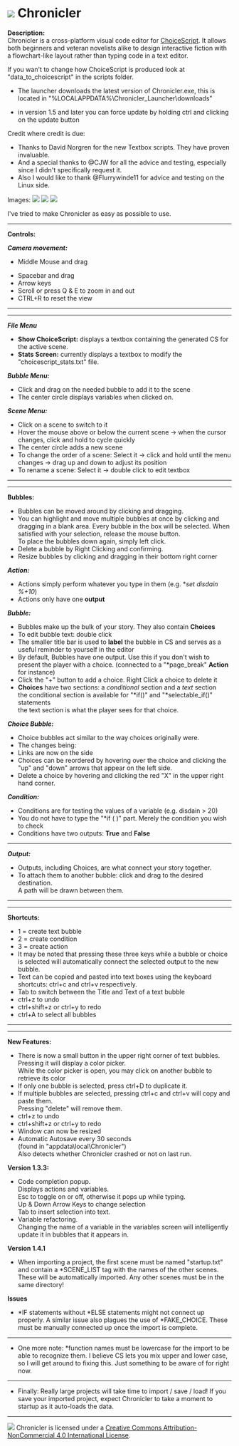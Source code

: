# ![](https://forum.choiceofgames.com/uploads/choiceofgames/270/107efc2878dfc5fc.png) Chronicler  
**Description:**  
Chronicler is a cross-platform visual code editor for [ChoiceScript](https://www.choiceofgames.com/make-your-own-games/choicescript-intro/). It allows both beginners and veteran novelists alike to design interactive fiction with a flowchart-like layout rather than typing code in a text editor.

If you wan't to change how ChoiceScript is produced look at "data_to_choicescript" in the scripts folder.

- The launcher downloads the latest version of Chronicler.exe, this is located in "%LOCALAPPDATA%\Chronicler_Launcher\downloads"

- in version 1.5 and later you can force update by holding ctrl and clicking on the update button

Credit where credit is due:
- Thanks to David Norgren for the new Textbox scripts. They have proven invaluable.
- And a special thanks to @CJW for all the advice and testing, especially since I didn't specifically request it.
- Also I would like to thank @Flurrywinde11 for advice and testing on the Linux side.

Images:
![](https://www.dropbox.com/s/y6ygh2ma8bkyjwq/Chronicler1.png?dl=1)
![](https://www.dropbox.com/s/12unpg8wvym6bix/Chronicler7.png?dl=1)
![](https://www.dropbox.com/s/s4qjfcttlua7tu1/Chronicler5.png?dl=1)

I've tried to make Chronicler as easy as possible to use.

***

**Controls:**  

***Camera movement:***  

* Middle Mouse and drag  
- Spacebar and drag  
- Arrow keys  
- Scroll or press Q & E to zoom in and out  
- CTRL+R to reset the view  

***
***

***File Menu***  

* **Show ChoiceScript:** displays a textbox containing the generated CS for the active scene.  
* **Stats Screen:** currently displays a textbox to modify the "choicescript_stats.txt" file.  

***Bubble Menu:***  

* Click and drag on the needed bubble to add it to the scene  
* The center circle displays variables when clicked on.  


***Scene Menu:***  

* Click on a scene to switch to it  
* Hover the mouse above or below the current scene -> when the cursor changes, click and hold to cycle quickly  
* The center circle adds a new scene  
* To change the order of a scene: Select it -> click and hold until the menu changes -> drag up and down to adjust its position  
* To rename a scene: Select it -> double click to edit textbox  

***
***

 **Bubbles:**  

* Bubbles can be moved around by clicking and dragging.  
* You can highlight and move multiple bubbles at once by clicking and dragging in a blank area. Every bubble in the box will be selected. When satisfied with your selection, release the mouse button.  
To place the bubbles down again, simply left click.  
* Delete a bubble by Right Clicking and confirming.  
* Resize bubbles by clicking and dragging in their bottom right corner  

***Action:***  

* Actions simply perform whatever you type in them (e.g. **set disdain %+10*)  
* Actions only have one **output**  

***Bubble:***  

* Bubbles make up the bulk of your story. They also contain **Choices**  
* To edit bubble text: double click  
* The smaller title bar is used to **label** the bubble in CS and serves as a useful reminder to yourself in the editor  
* By default, Bubbles have one output. Use this if you don't wish to present the player with a choice. (connected to a "*page_break" **Action** for instance)  
* Click the "+" button to add a choice. Right Click a choice to delete it  
* **Choices** have two sections: a *conditional* section and a *text* section  
the conditional section is available for "*if()" and "*selectable_if()" statements  
the text section is what the player sees for that choice.  

***Choice Bubble:***  

* Choice bubbles act similar to the way choices originally were.  
* The changes being:   
 * Links are now on the side  
 * Choices can be reordered by hovering over the choice and clicking the "up" and "down" arrows that appear on the left side.  
 * Delete a choice by hovering and clicking the red "X" in the upper right hand corner.  

***Condition:***  

* Conditions are for testing the values of a variable (e.g. disdain > 20)  
* You do not have to type the "*if ( )" part. Merely the condition you wish to check  
* Conditions have two outputs: **True** and **False**  

***  
***Output:***  

* Outputs, including Choices, are what connect your story together.  
* To attach them to another bubble: click and drag to the desired destination.  
A path will be drawn between them.  


***
***

**Shortcuts:**  

 * 1 = create text bubble  
 * 2 = create condition  
 * 3 = create action  
 * It may be noted that pressing these three keys while a bubble or choice is selected will automatically connect the selected output to the new bubble.  
 * Text can be copied and pasted into text boxes using the keyboard shortcuts: ctrl+c and ctrl+v respectively.
 * Tab to switch between the Title and Text of a text bubble  
 * ctrl+z to undo  
 * ctrl+shift+z or ctrl+y to redo  
 * ctrl+A to select all bubbles  
***
***

**New Features:**  

 * There is now a small button in the upper right corner of text bubbles.  
Pressing it will display a color picker.  
While the color picker is open, you may click on another bubble to retrieve its color  
 * If only one bubble is selected, press ctrl+D to duplicate it.  
 * If multiple bubbles are selected, pressing ctrl+c and ctrl+v will copy and paste them.  
Pressing "delete" will remove them.  
 * ctrl+z to undo  
 * ctrl+shift+z or ctrl+y to redo  
 * Window can now be resized  
 * Automatic Autosave every 30 seconds  
(found in "appdata\local\Chronicler")  
Also detects whether Chronicler crashed or not on last run.  

**Version 1.3.3:**  

 * Code completion popup.  
Displays actions and variables.  
Esc to toggle on or off, otherwise it pops up while typing.  
Up & Down Arrow Keys to change selection  
Tab to insert selection into text.  
 * Variable refactoring.  
Changing the name of a variable in the variables screen will intelligently update it in bubbles that it appears in.  

**Version 1.4.1**  

* When importing a project, the first scene must be named "startup.txt" and contain a *SCENE_LIST tag with the names of the other scenes. These will be automatically imported. Any other scenes must be in the same directory!  

**Issues**  

* *IF statements without *ELSE statements might not connect up properly. A similar issue also plagues the use of *FAKE_CHOICE. These must be manually connected up once the import is complete.  


***  
* One more note: *function names must be lowercase for the import to be able to recognize them. I believe CS lets you mix upper and lower case, so I will get around to fixing this.  Just something to be aware of for right now.  

***
* Finally: Really large projects will take time to import / save / load! If you save your imported project, expect Chronicler to take a moment to startup as it auto-loads the data.  



***

[![](https://i.creativecommons.org/l/by-nc/4.0/88x31.png)](http://creativecommons.org/licenses/by-nc/4.0/)
Chronicler is licensed under a [Creative Commons Attribution-NonCommercial 4.0 International License](http://creativecommons.org/licenses/by-nc/4.0/).